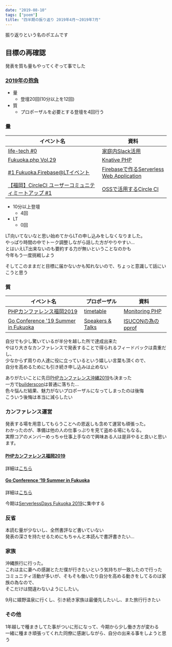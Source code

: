 ```yaml
---
date: "2019-08-10"
tags: ["poem"]
title: "四半期の振り返り 2019年4月〜2019年7月"
---
```


振り返りという名のポエムです

## 目標の再確認

発表を質も量もやってくぞって事でした

### [2019年の抱負](https://blog.seike460.com/2019/01/01/aspiration2019/)

- 量
    - 登壇20回(10分以上を12回)
- 質
    - プロポーザルを必要とする登壇を4回行う

### 量

| イベント名 | 資料 |
----|----
| [life-tech #0](https://life-tech.connpass.com/event/119058/) | [家庭内Slack活用](https://slide.seike460.com/slides/life-tech_0#) |
| [Fukuoka.php Vol.29](https://fukuokaphp.connpass.com/event/128385/) | [Knative PHP](https://slide.seike460.com/slides/fukuokaphp29#/) |
| [#1 Fukuoka.Firebase@LTイベント](https://fukuokafirebase.connpass.com/event/129184/) | [Firebaseで作るServerless Web Application](https://slide.seike460.com/slides/fukuokafirebase1#/) |
| [【福岡】CircleCI ユーザーコミュニティミートアップ #1](https://circleci.connpass.com/event/123859/) | [OSSで活用するCircle CI](https://slide.seike460.com/slides/circlecijp_fukuoka_1#/s) |

- 10分以上登壇
    - 4回
- LT
    - 0回

LT向いてないなと思い始めてからLTの申し込みをしなくなりました。  
やっぱり時間の中でトーク調整しながら話した方がやりやすい…  
とはいえLT出来ないのも要約する力が無いということなのかも  
今年もう一度挑戦しよう

そしてこのままだと目標に届かないかも知れないので、ちょっと意識して話にいこうと思う

### 質

| イベント名 | プロポーザル | 資料 |
----|----|----
| [PHPカンファレンス福岡2019](https://phpcon.fukuoka.jp/2019/) | [timetable](https://phpcon.fukuoka.jp/2019/#timetable) | [Monitoring PHP](https://slide.seike460.com/slides/phpconfuk2019#/) |
| [Go Conference '19 Summer in Fukuoka](https://fukuoka.gocon.jp/ja/) | [Speakers & Talks](https://fukuoka.gocon.jp/ja/speakers/seike460/) | [ISUCONの為のpprof](https://docs.google.com/presentation/d/e/2PACX-1vT_6CKyiO4nRwgO0rfvlxzSC3t-ygk5cFqgOL3EILV_G9vVoxNgFD68beacjwCT8pfr9N0XyVmt-5rR/embed) |

自分でも少し驚いているが半分を越した所で達成出来た  
やはり大きなカンファレンスで発表することで得られるフィードバックは貴重だし、  
少なからず周りの人達に役に立っているという嬉しい言葉も頂くので、  
自分を高めるためにも引き続き申し込みは止めない

ありがたいことに先日[PHPカンファレンス沖縄2019](https://phpcon.okinawa.jp/)も決まった  
一方で[builderscon](https://builderscon.io/tokyo/2019)は普通に落ちた...  
色々悩んだ結果、魅力がないプロポーザルになってしまったのは後悔  
こういう後悔は本当に減らしたい

### カンファレンス運営

発表する場を用意してもらうことへの恩返しも含めて運営も頑張った。  
わかったのが、準備は他の人の仕事っぷりを見て盗める場にもなる。  
実際コアのメンバーめっちゃ仕事上手なので興味ある人は是非やると良いと思います。

#### [PHPカンファレンス福岡2019](https://phpcon.fukuoka.jp/2019/)

詳細は[こちら](https://blog.seike460.com/2019/07/03/phpconfuk2019/)

#### [Go Conference ‘19 Summer in Fukuoka](https://fukuoka.gocon.jp/)

詳細は[こちら](https://blog.seike460.com/2019/07/14/gocon_fukuoka2019/)

今期は[ServerlessDays Fukuoka 2019](https://fukuoka.serverlessdays.io/)に集中する

### 反省

本読む量が少ないし、全然書評など書いていない  
発表の深さを持たせるためにもちゃんと本読んで書評書きたい...

### 家族

沖縄旅行に行った。  
これは主に妻への感謝とただ僕が行きたいという気持ちが一致したので行った  
コミュニティ活動が多いが、そもそも働いたり自分を高める動きをしてるのは家族の為なので、  
そこだけは間違わないようにしたい。

9月に嬉野温泉に行くし、引き続き家族は最優先したいし、また旅行行きたい

### その他

1年越しで種まきしてた事がついに形になって、今期から少し働き方が変わる  
一緒に種まき頑張ってくれた同僚に感謝しながら、自分の出来る事をしようと思う
